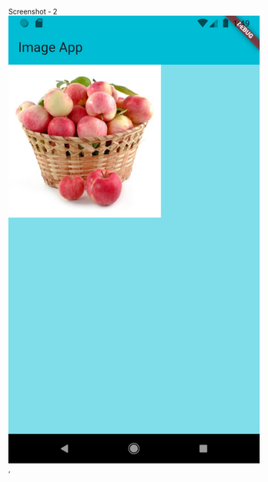 
Screenshot - 2
![image alt ](https://github.com/mr-yashmaurya/image_app1/blob/72c254eb90c9cf0cf610b706e0b57466d832a101/imgAssets.png),







